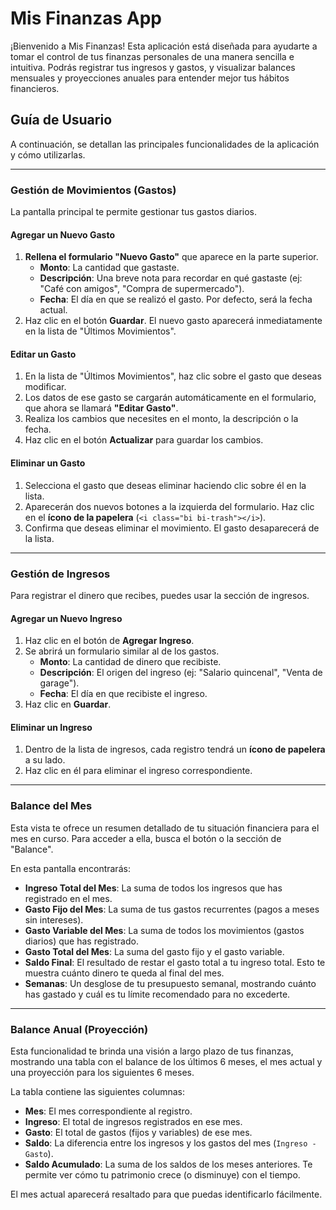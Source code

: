 
# Mis Finanzas App

¡Bienvenido a Mis Finanzas! Esta aplicación está diseñada para ayudarte a tomar el control de tus finanzas personales de una manera sencilla e intuitiva. Podrás registrar tus ingresos y gastos, y visualizar balances mensuales y proyecciones anuales para entender mejor tus hábitos financieros.

## Guía de Usuario

A continuación, se detallan las principales funcionalidades de la aplicación y cómo utilizarlas.

---

### Gestión de Movimientos (Gastos)

La pantalla principal te permite gestionar tus gastos diarios.

#### Agregar un Nuevo Gasto
1.  **Rellena el formulario "Nuevo Gasto"** que aparece en la parte superior.
    *   **Monto**: La cantidad que gastaste.
    *   **Descripción**: Una breve nota para recordar en qué gastaste (ej: "Café con amigos", "Compra de supermercado").
    *   **Fecha**: El día en que se realizó el gasto. Por defecto, será la fecha actual.
2.  Haz clic en el botón **Guardar**. El nuevo gasto aparecerá inmediatamente en la lista de "Últimos Movimientos".

#### Editar un Gasto
1.  En la lista de "Últimos Movimientos", haz clic sobre el gasto que deseas modificar.
2.  Los datos de ese gasto se cargarán automáticamente en el formulario, que ahora se llamará **"Editar Gasto"**.
3.  Realiza los cambios que necesites en el monto, la descripción o la fecha.
4.  Haz clic en el botón **Actualizar** para guardar los cambios.

#### Eliminar un Gasto
1.  Selecciona el gasto que deseas eliminar haciendo clic sobre él en la lista.
2.  Aparecerán dos nuevos botones a la izquierda del formulario. Haz clic en el **ícono de la papelera** (`<i class="bi bi-trash"></i>`).
3.  Confirma que deseas eliminar el movimiento. El gasto desaparecerá de la lista.

---

### Gestión de Ingresos

Para registrar el dinero que recibes, puedes usar la sección de ingresos.

#### Agregar un Nuevo Ingreso
1.  Haz clic en el botón de **Agregar Ingreso**.
2.  Se abrirá un formulario similar al de los gastos.
    *   **Monto**: La cantidad de dinero que recibiste.
    *   **Descripción**: El origen del ingreso (ej: "Salario quincenal", "Venta de garage").
    *   **Fecha**: El día en que recibiste el ingreso.
3.  Haz clic en **Guardar**.

#### Eliminar un Ingreso
1.  Dentro de la lista de ingresos, cada registro tendrá un **ícono de papelera** a su lado.
2.  Haz clic en él para eliminar el ingreso correspondiente.

---

### Balance del Mes

Esta vista te ofrece un resumen detallado de tu situación financiera para el mes en curso. Para acceder a ella, busca el botón o la sección de "Balance".

En esta pantalla encontrarás:
*   **Ingreso Total del Mes**: La suma de todos los ingresos que has registrado en el mes.
*   **Gasto Fijo del Mes**: La suma de tus gastos recurrentes (pagos a meses sin intereses).
*   **Gasto Variable del Mes**: La suma de todos los movimientos (gastos diarios) que has registrado.
*   **Gasto Total del Mes**: La suma del gasto fijo y el gasto variable.
*   **Saldo Final**: El resultado de restar el gasto total a tu ingreso total. Esto te muestra cuánto dinero te queda al final del mes.
*   **Semanas**: Un desglose de tu presupuesto semanal, mostrando cuánto has gastado y cuál es tu límite recomendado para no excederte.

---

### Balance Anual (Proyección)

Esta funcionalidad te brinda una visión a largo plazo de tus finanzas, mostrando una tabla con el balance de los últimos 6 meses, el mes actual y una proyección para los siguientes 6 meses.

La tabla contiene las siguientes columnas:
*   **Mes**: El mes correspondiente al registro.
*   **Ingreso**: El total de ingresos registrados en ese mes.
*   **Gasto**: El total de gastos (fijos y variables) de ese mes.
*   **Saldo**: La diferencia entre los ingresos y los gastos del mes (`Ingreso - Gasto`).
*   **Saldo Acumulado**: La suma de los saldos de los meses anteriores. Te permite ver cómo tu patrimonio crece (o disminuye) con el tiempo.

El mes actual aparecerá resaltado para que puedas identificarlo fácilmente.
